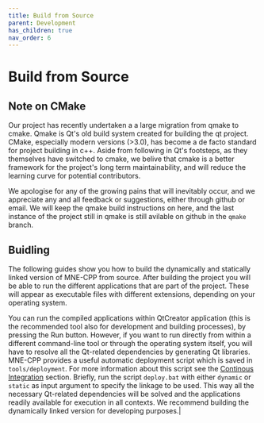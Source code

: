 ```yaml
---
title: Build from Source
parent: Development
has_children: true
nav_order: 6
---
```

# Build from Source

## Note on CMake

Our project has recently undertaken a a large migration from qmake to cmake. Qmake is Qt's old build system created for building the qt project. CMake, especially modern versions (>3.0), has become a de facto standard for project building in c++. Aside from following in Qt's footsteps, as they themselves have switched to cmake, we belive that cmake is a better framework for the project's long term maintainability, and will reduce the learning curve for potential contributors.

We apologise for any of the growing pains that will inevitably occur, and we appreciate any and all feedback or suggestions, either through github or email. We will keep the qmake build instructions on here, and the last instance of the project still in qmake is still avilable on github in the `qmake` branch. 

## Buidling 

The following guides show you how to build the dynamically and statically linked version of MNE-CPP from source. After building the project you will be able to run the different applications that are part of the project. These will appear as executable files with different extensions, depending on your operating system.

You can run the compiled applications within QtCreator application (this is the recommended tool also for development and building processes), by pressing the Run button. However, if you want to run directly from within a different command-line tool or through the operating system itself, you will have to resolve all the Qt-related dependencies by generating Qt libraries. MNE-CPP provides a useful automatic deployment script which is saved in ```tools/deployment```. For more information about this script see the [Continous Integration](ci_deployment.md) section. Briefly, run the script ```deploy.bat```  with either ```dynamic``` or ```static``` as input argument to specify the linkage to be used. This way all the necessary Qt-related dependencies will be solved and the applications readily available for execution in all contexts. We recommend building the dynamically linked version for developing purposes.|

